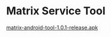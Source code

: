 # Matrix Service Tool

[matrix-android-tool-1.0.1-release.apk](https://github.com/ACIoT/matrix-android-tool/raw/master/matrix-android-tool-1.0.1-release.apk)
